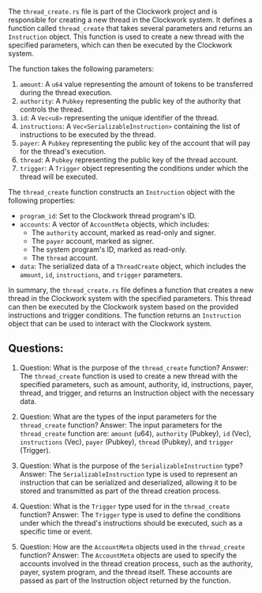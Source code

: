 The `thread_create.rs` file is part of the Clockwork project and is responsible for creating a new thread in the Clockwork system. It defines a function called `thread_create` that takes several parameters and returns an `Instruction` object. This function is used to create a new thread with the specified parameters, which can then be executed by the Clockwork system.

The function takes the following parameters:

1. `amount`: A `u64` value representing the amount of tokens to be transferred during the thread execution.
2. `authority`: A `Pubkey` representing the public key of the authority that controls the thread.
3. `id`: A `Vec<u8>` representing the unique identifier of the thread.
4. `instructions`: A `Vec<SerializableInstruction>` containing the list of instructions to be executed by the thread.
5. `payer`: A `Pubkey` representing the public key of the account that will pay for the thread's execution.
6. `thread`: A `Pubkey` representing the public key of the thread account.
7. `trigger`: A `Trigger` object representing the conditions under which the thread will be executed.

The `thread_create` function constructs an `Instruction` object with the following properties:

- `program_id`: Set to the Clockwork thread program's ID.
- `accounts`: A vector of `AccountMeta` objects, which includes:
  - The `authority` account, marked as read-only and signer.
  - The `payer` account, marked as signer.
  - The system program's ID, marked as read-only.
  - The `thread` account.
- `data`: The serialized data of a `ThreadCreate` object, which includes the `amount`, `id`, `instructions`, and `trigger` parameters.

In summary, the `thread_create.rs` file defines a function that creates a new thread in the Clockwork system with the specified parameters. This thread can then be executed by the Clockwork system based on the provided instructions and trigger conditions. The function returns an `Instruction` object that can be used to interact with the Clockwork system.

## Questions:

1. Question: What is the purpose of the `thread_create` function?
   Answer: The `thread_create` function is used to create a new thread with the specified parameters, such as amount, authority, id, instructions, payer, thread, and trigger, and returns an Instruction object with the necessary data.

2. Question: What are the types of the input parameters for the `thread_create` function?
   Answer: The input parameters for the `thread_create` function are: `amount` (u64), `authority` (Pubkey), `id` (Vec<u8>), `instructions` (Vec<SerializableInstruction>), `payer` (Pubkey), `thread` (Pubkey), and `trigger` (Trigger).

3. Question: What is the purpose of the `SerializableInstruction` type?
   Answer: The `SerializableInstruction` type is used to represent an instruction that can be serialized and deserialized, allowing it to be stored and transmitted as part of the thread creation process.

4. Question: What is the `Trigger` type used for in the `thread_create` function?
   Answer: The `Trigger` type is used to define the conditions under which the thread's instructions should be executed, such as a specific time or event.

5. Question: How are the `AccountMeta` objects used in the `thread_create` function?
   Answer: The `AccountMeta` objects are used to specify the accounts involved in the thread creation process, such as the authority, payer, system program, and the thread itself. These accounts are passed as part of the Instruction object returned by the function.

